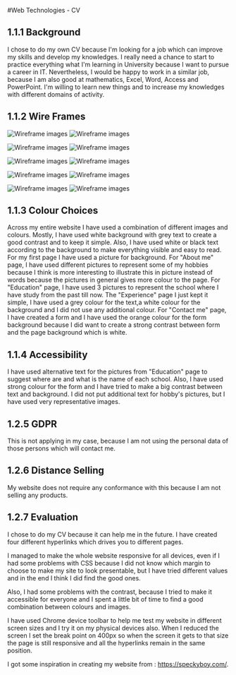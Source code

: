 #Web Technologies - CV

## 1.1.1 Background
I chose to do my own CV because I'm looking for a job which can 
improve my skills and develop my knowledges. I really need a chance
to start to practice everything what I'm learning in University
because I want to pursue a career in IT. Nevertheless, I would be 
happy to work in a similar job, because I am also good at mathematics, Excel,
Word, Access and PowerPoint. I'm willing to learn new things and to
increase my knowledges with different domains of activity. 



## 1.1.2 Wire Frames
![Wireframe images](img/page1.png)
![Wireframe images](img/page1_mobile.png)

![Wireframe images](img/page2.png)
![Wireframe images](img/page2_mobile.png)

![Wireframe images](img/page3.png)
![Wireframe images](img/page3_mobile.png)

![Wireframe images](img/page4.png)
![Wireframe images](img/page4_mobile.png)

![Wireframe images](img/page5.png)
![Wireframe images](img/page5_mobile.png)


## 1.1.3 Colour Choices
Across my entire website I have used a combination of different images
and colours.
Mostly, I have used white background with grey text to create a good 
contrast and to keep it simple. Also, I have used white or black 
text according to the background to make everything visible and easy
to read.
For my first page I have used a picture for background.
For "About me" page, I have used different pictures to represent some
of my hobbies because I think is more interesting to illustrate this
in picture instead of words because the pictures in general gives more
colour to the page.
For "Education" page, I have used 3 pictures to represent the school
where I have study from the past till now. 
The "Experience" page I just kept it simple, I have used a grey colour
for the text,a white colour for the background and I did not use any
additional colour.
For "Contact me" page, I have created a form and I have used the orange
colour for the form background because I did want to create a strong
contrast between form and the page background which is white.



## 1.1.4 Accessibility

I have used alternative text for the pictures from "Education" page 
to suggest where are and what is the name of each school. Also, I have
used strong colour for the form and I have tried to make a big contrast
between text and background. I did not put additional text for hobby's
pictures, but I have used very representative images.

## 1.2.5 GDPR
This is not applying in my case, because I am not using the personal 
data of those persons which will contact me.

## 1.2.6 Distance Selling

My website does not require any conformance with this because I am 
not selling any products. 


## 1.2.7 Evaluation

I chose to do my CV because it can help me in the future. I have created
four different hyperlinks which drives you to different pages.

I managed to make the whole website responsive for all devices, even if 
I had some problems with CSS because I did not know which margin to 
choose to make my site to look presentable, but I have tried different
values and in the end I think I did find the good ones.

Also, I had some problems with the contrast, because I tried to make it accessible
for everyone and I spent a little bit of time to find a good combination
between colours and images. 

I have used Chrome device toolbar to help me test my website in 
different screen sizes and I try it on my physical devices also.
When I reduced the screen I set the break point on 400px so when the 
screen it gets to that size the page is still responsive and all the 
hyperlinks remain in the same position.

I got some inspiration in creating my website from : https://speckyboy.com/.





